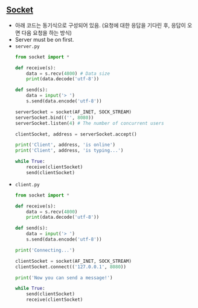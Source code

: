 ## [Socket](https://docs.python.org/ko/3.7/library/socket.html)

- 아래 코드는 동기식으로 구성되어 있음. (요청에 대한 응답을 기다린 후, 응답이 오면 다음 요청을 하는 방식)
- Server must be on first.
- `server.py`
  ```python
  from socket import *

  def receive(s):
      data = s.recv(4800) # Data size
      print(data.decode('utf-8'))

  def send(s):
      data = input('> ')
      s.send(data.encode('utf-8'))

  serverSocket = socket(AF_INET, SOCK_STREAM)
  serverSocket.bind(('', 8080))
  serverSocket.listen(4) # The number of concurrent users

  clientSocket, address = serverSocket.accept()

  print('Client', address, 'is online')
  print('Client', address, 'is typing...')

  while True:
      receive(clientSocket)
      send(clientSocket)
  ```
- `client.py`
  ```python
  from socket import *

  def receive(s):
      data = s.recv(4800)
      print(data.decode('utf-8'))

  def send(s):
      data = input('> ')
      s.send(data.encode('utf-8'))

  print('Connecting...')

  clientSocket = socket(AF_INET, SOCK_STREAM)
  clientSocket.connect(('127.0.0.1', 8080))

  print('Now you can send a message!')

  while True:
      send(clientSocket)
      receive(clientSocket)
  ```
